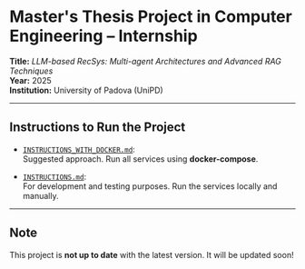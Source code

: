 # Master's Thesis Project in Computer Engineering – Internship  

**Title:** *LLM-based RecSys: Multi-agent Architectures and Advanced RAG Techniques*  
**Year:** 2025  
**Institution:** University of Padova (UniPD)  

---

## Instructions to Run the Project  

- [`INSTRUCTIONS_WITH_DOCKER.md`](./INSTRUCTIONS_WITH_DOCKER.md):  
  Suggested approach. Run all services using **docker-compose**.  

- [`INSTRUCTIONS.md`](./INSTRUCTIONS.md):  
  For development and testing purposes. Run the services locally and manually.  

---

## Note  
This project is **not up to date** with the latest version. It will be updated soon!
